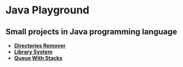 # Java Playground

## Small projects in Java programming language

* [**Directories Remover**](https://github.com/vladislav-karamfilov/Java-Playground/tree/master/directoriesremover)
* [**Library System**](https://github.com/vladislav-karamfilov/Java-Playground/tree/master/librarysystem)
* [**Queue With Stacks**](https://github.com/vladislav-karamfilov/Java-Playground/tree/master/queuewithstacks)
